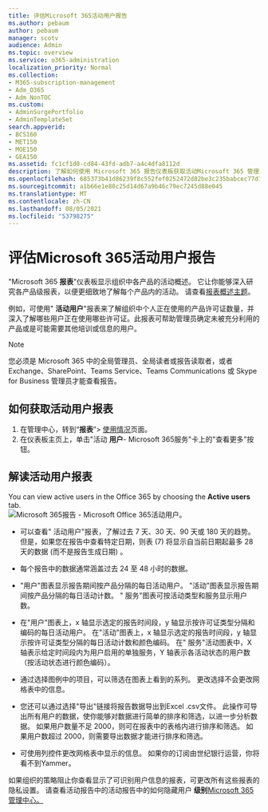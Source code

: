 ```yaml
---
title: 评估Microsoft 365活动用户报告
ms.author: pebaum
author: pebaum
manager: scotv
audience: Admin
ms.topic: overview
ms.service: o365-administration
localization_priority: Normal
ms.collection:
- M365-subscription-management
- Adm_O365
- Adm_NonTOC
ms.custom:
- AdminSurgePortfolio
- AdminTemplateSet
search.appverid:
- BCS160
- MET150
- MOE150
- GEA150
ms.assetid: fc1cf1d0-cd84-43fd-adb7-a4c4dfa8112d
description: 了解如何使用 Microsoft 365 报告仪表板获取活动Microsoft 365 管理中心并了解使用的产品许可证数量。
ms.openlocfilehash: 685373b41d86239f8c552fef0252472d82be3c235babcec77d1b6c806ad4116f
ms.sourcegitcommit: a1b66e1e80c25d14d67a9b46c79ec7245d88e045
ms.translationtype: MT
ms.contentlocale: zh-CN
ms.lasthandoff: 08/05/2021
ms.locfileid: "53798275"
---
```

# <a name="assess-the-microsoft-365-active-users-report"></a>评估Microsoft 365活动用户报告

"Microsoft 365 **报表**"仪表板显示组织中各产品的活动概述。 它让你能够深入研究各产品级报表，以便更细致地了解每个产品内的活动。 请查看[报表概述主题](activity-reports.md)。
  
例如，可使用" **活动用户**"报表来了解组织中个人正在使用的产品许可证数量，并深入了解哪些用户正在使用哪些许可证。此报表可帮助管理员确定未被充分利用的产品或是可能需要其他培训或信息的用户。 
  
> [!NOTE]
> 您必须是 Microsoft 365 中的全局管理员、全局读者或报告读取者，或者 Exchange、SharePoint、Teams Service、Teams Communications 或 Skype for Business 管理员才能查看报告。  

## <a name="how-to-get-to-the-active-users-report"></a>如何获取活动用户报表

1. 在管理中心，转到“**报表**”\> <a href="https://go.microsoft.com/fwlink/p/?linkid=2074756" target="_blank">使用情况</a>页面。 
2. 在仪表板主页上，单击"活动 **用户**- Microsoft 365服务"卡上的"查看更多"按钮。

## <a name="interpret-the-active-users-report"></a>解读活动用户报表

You can view active users in the Office 365 by choosing the **Active users** tab.<br/>![Microsoft 365报告 - Microsoft Office 365活动用户。](../../media/56fe2e54-76ad-49e5-886f-1344c2697258.png)

- 可以查看" 活动用户"报表，了解过去 7 天、30 天、90 天或 180 天的趋势。 但是，如果您在报告中查看特定日期，则表 (7) 将显示自当前日期起最多 28 天的数据 (而不是报告生成日期) 。

- 每个报告中的数据通常涵盖过去 24 至 48 小时的数据。

- "用户"图表显示报告期间按产品分隔的每日活动用户。
"活动"图表显示报告期间按产品分隔的每日活动计数。
" 服务"图表可按活动类型和服务显示用户数。

- 在"用户"图表上，x 轴显示选定的报告时间段，y 轴显示按许可证类型分隔和编码的每日活动用户。
在"活动"图表上，x 轴显示选定的报告时间段，y 轴显示按许可证类型分隔的每日活动计数和颜色编码。
在" 服务"活动图表中，X 轴表示给定时间段内为用户启用的单独服务，Y 轴表示各活动状态的用户数（按活动状态进行颜色编码）。

- 通过选择图例中的项目，可以筛选在图表上看到的系列。 更改选择不会更改网格表中的信息。

- 您还可以通过选择"导出"链接将报告数据导出到Excel .csv文件。 此操作可导出所有用户的数据，使你能够对数据进行简单的排序和筛选，以进一步分析数据。 如果用户数量不足 2000，则可在报表中的表格内进行排序和筛选。 如果用户数超过 2000，则需要导出数据才能进行排序和筛选。

- 可使用列控件更改网格表中显示的信息。
如果你的订阅由世纪银行运营，你将看不到Yammer。



如果组织的策略阻止你查看显示了可识别用户信息的报表，可更改所有这些报表的隐私设置。 请查看活动报告中的活动报告中的如何隐藏用户 **级别**[Microsoft 365 管理中心。](activity-reports.md)  
